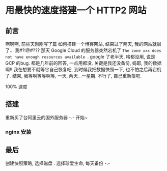 # 用最快的速度搭建一个 HTTP2 网站

## 前言

啊啊啊, 前些天刚刚写了篇 如何搭建一个博客网站, 结果过了两天, 我的网站就崩了… 我#?!@#??? 那天 Google Cloud 的服务器突然宕机了 `The zone xxx does not have enough resources available `. google 了老半天, 啥都没用, 说是 GCP 的bug. 都是几年前的回答, 一点用都没. 关键是我还没备份, 妈耶, 我的数据啊!! 我在想要不就等它自己恢复吧, 到时候我把数据快照一下, 也不怕之后再宕机了. 结果, 我等啊等等啊等, 一天, 两天…一星期. 不行了, 自己重新搭吧.

100% 速度

## 搭建

重新买了台阿里云的国外服务器 -.- 开始~

### nginx 安装









## 最后

创建快照策略, 选择磁盘 .  选择珍爱生命, 每天备份  -.-